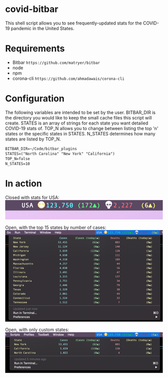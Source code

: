 # covid-bitbar
This shell script allows you to see frequently-updated stats for the COVID-19 pandemic in the United States.

# Requirements
- Bitbar `https://github.com/matryer/bitbar`
- node
- npm
- corona-cli `https://github.com/ahmadawais/corona-cli`

# Configuration
The following variables are intended to be set by the user. BITBAR_DIR is the directory you would like to keep the small cache files this script will create. STATES is an array of strings for each state you want detailed COVID-19 stats of. TOP_N allows you to change between listing the top 'n' states or the specific states in STATES. N_STATES determines how many states are listed by TOP_N.
```
BITBAR_DIR=~/Code/bitbar_plugins                                              
STATES=("North Carolina" "New York" "California")                             
TOP_N=false                                                                   
N_STATES=10  
```    
# In action

Closed with stats for USA:
![An image showing the menu collapsed and the current stats for the United States.](covid-19_menubar.png)

Open, with the top 15 states by number of cases:
![An image showing the menu open and the top 15 states by number of cases.](covid-19_top15_states.png)

Open, with only custom states:
![An image showing the menu open and the top 15 states by number of cases.](covid-19_custom_states.png)